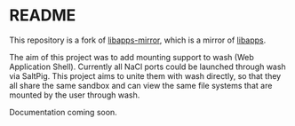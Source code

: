 # README

This repository is a fork of [libapps-mirror](https://github.com/libapps/libapps-mirror), which is a mirror of [libapps](https://chromium.googlesource.com/apps/libapps/).

The aim of this project was to add mounting support to wash (Web Application Shell). Currently all NaCl ports could be launched through wash via SaltPig. This project aims to unite them with wash directly, so that they all share the same sandbox and can view the same file systems that are mounted by the user through wash.

Documentation coming soon.
